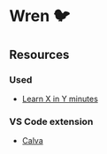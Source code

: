 # Wren 🐦

## Resources

### Used

- [Learn X in Y minutes](https://learnxinyminutes.com/docs/clojure/)

### VS Code extension

- [Calva](https://github.com/BetterThanTomorrow/calva)
